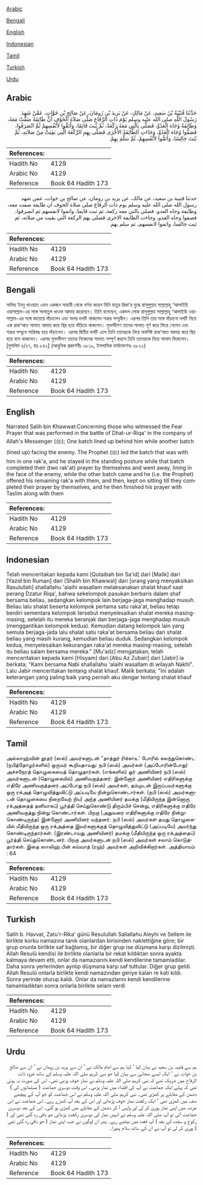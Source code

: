 [Arabic](#arabic)

[Bengali](#bengali)

[English](#english)

[Indonesian](#indonesian)

[Tamil](#tamil)

[Turkish](#turkish)

[Urdu](#urdu)

## Arabic


<div dir="rtl" lang="ar" style={{fontSize:'larger',backgroundColor:'#f8f9fa',padding:20}}>
حَدَّثَنَا قُتَيْبَةُ بْنُ سَعِيدٍ، عَنْ مَالِكٍ، عَنْ يَزِيدَ بْنِ رُومَانَ، عَنْ صَالِحِ بْنِ خَوَّاتٍ، عَمَّنْ شَهِدَ رَسُولَ اللَّهِ صلى الله عليه وسلم يَوْمَ ذَاتِ الرِّقَاعِ صَلَّى صَلاَةَ الْخَوْفِ أَنَّ طَائِفَةً صَفَّتْ مَعَهُ، وَطَائِفَةٌ وُجَاهَ الْعَدُوِّ، فَصَلَّى بِالَّتِي مَعَهُ رَكْعَةً، ثُمَّ ثَبَتَ قَائِمًا، وَأَتَمُّوا لأَنْفُسِهِمْ ثُمَّ انْصَرَفُوا، فَصَفُّوا وُجَاهَ الْعَدُوِّ، وَجَاءَتِ الطَّائِفَةُ الأُخْرَى فَصَلَّى بِهِمِ الرَّكْعَةَ الَّتِي بَقِيَتْ مِنْ صَلاَتِهِ، ثُمَّ ثَبَتَ جَالِسًا، وَأَتَمُّوا لأَنْفُسِهِمْ، ثُمَّ سَلَّمَ بِهِمْ‏.‏
</div>
<div style={{backgroundColor:'#f8f9fa',padding:20, marginBottom: 10}}><table> <thead> <tr> <th>References:</th> <th></th> </tr> </thead> <tbody><tr><td>Hadith No</td><td>4129</td></tr><tr><td>Arabic No</td><td>4129</td></tr><tr><td>Reference</td><td>Book 64 Hadith 173</td></tr></tbody></table></div>


<div dir="rtl" lang="ar" style={{fontSize:'larger',backgroundColor:'#f8f9fa',padding:20}}>
حدثنا قتيبة بن سعيد، عن مالك، عن يزيد بن رومان، عن صالح بن خوات، عمن شهد رسول الله صلى الله عليه وسلم يوم ذات الرقاع صلى صلاة الخوف ان طايفة صفت معه، وطايفة وجاه العدو، فصلى بالتي معه ركعة، ثم ثبت قايما، واتموا لانفسهم ثم انصرفوا، فصفوا وجاه العدو، وجاءت الطايفة الاخرى فصلى بهم الركعة التي بقيت من صلاته، ثم ثبت جالسا، واتموا لانفسهم، ثم سلم بهم
</div>
<div style={{backgroundColor:'#f8f9fa',padding:20, marginBottom: 10}}><table> <thead> <tr> <th>References:</th> <th></th> </tr> </thead> <tbody><tr><td>Hadith No</td><td>4129</td></tr><tr><td>Arabic No</td><td>4129</td></tr><tr><td>Reference</td><td>Book 64 Hadith 173</td></tr></tbody></table></div>

## Bengali


<div dir="ltr" lang="bn" style={{fontSize:'larger',backgroundColor:'#f8f9fa',padding:20}}>
সালিহ ইবনু খাওয়াত এমন একজন সাহাবী থেকে বর্ণনা করেন যিনি যাতুর রিকা‘র যুদ্ধে রাসূলুল্লাহ সাল্লাল্লাহু ‘আলাইহি ওয়াসাল্লাম-এর সঙ্গে সালাতুল খাওফ আদায় করেছেন। তিনি বলেছেন, একদল লোক রাসূলুল্লাহ সাল্লাল্লাহু ‘আলাইহি ওয়াসাল্লাম-এর সঙ্গে কাতারে দাঁড়ালেন এবং অপর দলটি থাকলেন শত্রুর সম্মুখীন। এরপর তিনি তার সঙ্গে দাঁড়ানো দলটি নিয়ে এক রাক‘আত সালাত আদায় করে স্থির হয়ে দাঁড়িয়ে থাকলেন। মুক্তাদীগণ তাদের সালাত পূর্ণ করে ফিরে গেলেন এবং শত্রুর সম্মুখে সারিবদ্ধ হয়ে দাঁড়ালেন। এরপর দ্বিতীয় দলটি এলে তিনি তাদেরকে নিয়ে অবশিষ্ট রাক‘আত আদায় করে স্থির হয়ে বসে থাকলেন। এরপর মুক্তাদীগণ তাদের নিজেদের সালাত সম্পূর্ণ করলে তিনি তাদেরকে নিয়ে সালাম ফিরালেন। [মুসলিম ৬/৫৭, হাঃ ৮৪২] (আধুনিক প্রকাশনীঃ ৩৮১৯, ইসলামিক ফাউন্ডেশনঃ ৩৮২২)
</div>
<div style={{backgroundColor:'#f8f9fa',padding:20, marginBottom: 10}}><table> <thead> <tr> <th>References:</th> <th></th> </tr> </thead> <tbody><tr><td>Hadith No</td><td>4129</td></tr><tr><td>Arabic No</td><td>4129</td></tr><tr><td>Reference</td><td>Book 64 Hadith 173</td></tr></tbody></table></div>

## English


<div dir="ltr" lang="en" style={{fontSize:'larger',backgroundColor:'#f8f9fa',padding:20}}>
Narrated Salih bin Khawwat:Concerning those who witnessed the Fear Prayer that was performed in the battle of Dhat-ur-Riqa' in the company of Allah's Messenger (ﷺ); One batch lined up behind him while another batch (lined up) facing the enemy. The Prophet (ﷺ) led the batch that was with him in one rak'a, and he stayed in the standing posture while that batch completed their (two rak'at) prayer by themselves and went away, lining in the face of the enemy, while the other batch came and he (i.e. the Prophet) offered his remaining rak'a with them, and then, kept on sitting till they completed their prayer by themselves, and he then finished his prayer with Taslim along with them
</div>
<div style={{backgroundColor:'#f8f9fa',padding:20, marginBottom: 10}}><table> <thead> <tr> <th>References:</th> <th></th> </tr> </thead> <tbody><tr><td>Hadith No</td><td>4129</td></tr><tr><td>Arabic No</td><td>4129</td></tr><tr><td>Reference</td><td>Book 64 Hadith 173</td></tr></tbody></table></div>

## Indonesian


<div dir="ltr" lang="id" style={{fontSize:'larger',backgroundColor:'#f8f9fa',padding:20}}>
Telah menceritakan kepada kami [Qutaibah bin Sa'id] dari [Malik] dari [Yazid bin Ruman] dari [Shalih bin Khawwat] dari [orang yang menyaksikan Rasulullah] shallallahu 'alaihi wasallam melaksanakan shalat khauf saat perang Dzatur Riqa', bahwa sekelompok pasukan berbaris dalam shaf bersama beliau, sedangkan kelompok lain berjaga-jaga menghadap musuh. Beliau lalu shalat beserta kelompok pertama satu raka'at, beliau tetap berdiri sementara kelompok tersebut menyelesaikan shalat mereka masing-masing, setelah itu mereka beranjak dan berjaga-jaga menghadap musuh (menggantikan kelompok kedua). Kemudian datang kelompok lain yang semula berjaga-jada lalu shalat satu raka'at bersama beliau dari shalat beliau yang masih kurang, kemudian beliau duduk. Sedangkan kelompok kedua, menyelesaikan kekurangan raka'at mereka masing-masing, setelah itu beliau salam bersama mereka." [Mu'adz] mengatakan; telah menceritakan kepada kami [Hisyam] dari [Abu Az Zubair] dari [Jabir] ia berkata; "Kami bersama Nabi shallallahu 'alaihi wasallam di wilayah Nakhl". Lalu Jabir menceritakan tentang shalat khauf. Malik berkata; "Ini adalah keterangan yang paling baik yang pernah aku dengar tentang shalat khauf
</div>
<div style={{backgroundColor:'#f8f9fa',padding:20, marginBottom: 10}}><table> <thead> <tr> <th>References:</th> <th></th> </tr> </thead> <tbody><tr><td>Hadith No</td><td>4129</td></tr><tr><td>Arabic No</td><td>4129</td></tr><tr><td>Reference</td><td>Book 64 Hadith 173</td></tr></tbody></table></div>

## Tamil


<div dir="ltr" lang="ta" style={{fontSize:'larger',backgroundColor:'#f8f9fa',padding:20}}>
அல்லாஹ்வின் தூதர் (ஸல்) அவர்களுடன் “தாத்துர் ரிக்காஉ' போரில் கலந்துகொண்ட (நபித்தோழர்களில்) ஒருவர் கூறியதாவது: நபி (ஸல்) அவர்கள் (அப்போரின்போது) அச்சநேரத் தொழுகையைத் தொழுதார்கள். (எங்களில்) ஓர் அணியினர் நபி (ஸல்) அவர்களுடன் (தொழுகையில்) அணிவகுத்தனர். இன்னோர் அணியினர் எதிரிகளுக்கு எதிரே அணிவகுத்தனர்.அப்போது நபி (ஸல்) அவர்கள், தம்முடன் இருப்பவர்களுக்கு ஒரு ரக்அத் தொழுவித்துவிட்டு அப்படியே நின்றுகொண்டார்கள். (நபி (ஸல்) அவர்களுடன் தொழுகையை நிறைவேற் றிய) அந்த அணியினர் தமக்கு (மீதியிருந்த இன்னொரு ரக்அத்தைத் தனியாகப்) பூர்த்தி செய்துகொண்டு திரும்பிச் சென்று, எதிரிகளுக்கு எதிரே அணிவகுத்து நின்று கொண்டார்கள். பிறகு (அதுவரை எதிரிகளுக்கு எதிரே நின்றுகொண்டிருந்த) இன்னோர் அணியினர் வந்தனர். நபி (ஸல்) அவர்கள் தமது தொழுகையில் மீதியிருந்த ஒரு ரக்அத்தை இவர்களுக்குத் தொழுவித்துவிட்டு (அப்படியே) அமர்ந்து கொண்டிருந்தார்கள். (இரண்டாவது அணியினர்) தமக்கு (மீதியிருந்த ஒரு ரக்அத்தைப்) பூர்த்தி செய்துகொண்டனர். பிறகு அவர்களுடன் நபி (ஸல்) அவர்கள் சலாம் கொடுத்தார்கள். இதை ஸாலிஹ் பின் கவ்வாத் (ரஹ்) அவர்கள் அறிவிக்கிறார்கள். அத்தியாயம் : 64
</div>
<div style={{backgroundColor:'#f8f9fa',padding:20, marginBottom: 10}}><table> <thead> <tr> <th>References:</th> <th></th> </tr> </thead> <tbody><tr><td>Hadith No</td><td>4129</td></tr><tr><td>Arabic No</td><td>4129</td></tr><tr><td>Reference</td><td>Book 64 Hadith 173</td></tr></tbody></table></div>

## Turkish


<div dir="ltr" lang="tr" style={{fontSize:'larger',backgroundColor:'#f8f9fa',padding:20}}>
Salih b. Havvat, Zatu'r-Rika' günü Resulullah Sallallahu Aleyhi ve Sellem ile birlikte korku namazına tanık olanlardan birisinden naklettiğine göre; bir grup onunla birlikte saf bağlamış, bir diğer grup ise düşmana karşı dizilmişti. Allah Resulü kendisi ile birlikte olanlarla bir rekat kıldıktan sonra ayakta kalmaya devam etti, onlar da namazıarını kendi kendilerine tamamladılar. Daha sonra yerlerinden aynlıp düşmana karşı saf tuttular. Diğer grup geldi. Allah Resulü onlarla birlikte kendi namazından geriye kalan re kati kıldı. Sonra yerinde oturup kaldı. Onlar da namazlannı kendi kendilerine tamamladıktan sonra onlarla birlikte selam verdi
</div>
<div style={{backgroundColor:'#f8f9fa',padding:20, marginBottom: 10}}><table> <thead> <tr> <th>References:</th> <th></th> </tr> </thead> <tbody><tr><td>Hadith No</td><td>4129</td></tr><tr><td>Arabic No</td><td>4129</td></tr><tr><td>Reference</td><td>Book 64 Hadith 173</td></tr></tbody></table></div>

## Urdu


<div dir="rtl" lang="ur" style={{fontSize:'larger',backgroundColor:'#f8f9fa',padding:20}}>
ہم سے قتیبہ بن سعید نے بیان کیا ‘ کہا ہم سے امام مالک نے ‘ ان سے یزید بن رومان نے ‘ ان سے صالح بن خوات نے ‘ ایک ایسے صحابی سے بیان کیا جو نبی کریم صلی اللہ علیہ وسلم کے ساتھ غزوہ ذات الرقاع میں شریک تھے کہ نبی کریم صلی اللہ علیہ وسلم نے نماز خوف پڑھی تھی۔ اس کی صورت یہ ہوئی تھی کہ پہلے ایک جماعت نے آپ کی اقتداء میں نماز پڑھی۔ اس وقت دوسری جماعت ( مسلمانوں کی ) دشمن کے مقابلے پر کھڑی تھی۔ نبی کریم صلی اللہ علیہ وسلم نے اس جماعت کو جو آپ کے پیچھے صف میں کھڑی تھی ‘ ایک رکعت نماز خوف پڑھائی اور اس کے بعد آپ کھڑے رہے۔ اس جماعت نے اس عرصہ میں اپنی نماز پوری کر لی اور واپس آ کر دشمن کے مقابلے میں کھڑی ہو گئی۔ اس کے بعد دوسری جماعت آئی تو آپ صلی اللہ علیہ وسلم نے انہیں نماز کی دوسری رکعت پڑھائی جو باقی رہ گئی تھی اور ( رکوع و سجدہ کے بعد ) آپ قعدہ میں بیٹھے رہے۔ پھر ان لوگوں نے جب اپنی نماز ( جو باقی رہ گئی تھی ) پوری کر لی تو آپ نے ان کے ساتھ سلام پھیرا۔
</div>
<div style={{backgroundColor:'#f8f9fa',padding:20, marginBottom: 10}}><table> <thead> <tr> <th>References:</th> <th></th> </tr> </thead> <tbody><tr><td>Hadith No</td><td>4129</td></tr><tr><td>Arabic No</td><td>4129</td></tr><tr><td>Reference</td><td>Book 64 Hadith 173</td></tr></tbody></table></div>